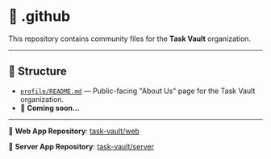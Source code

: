 # 📁 .github

This repository contains community files for the **Task Vault** organization.

---

## 📂 Structure

- [`profile/README.md`](./profile/README.md) — Public-facing "About Us" page for the Task Vault organization.
- 🚧 **Coming soon...**

---

🔗 **Web App Repository**: [task-vault/web](https://github.com/task-vault/web)

🔗 **Server App Repository**: [task-vault/server](https://github.com/task-vault/server)
